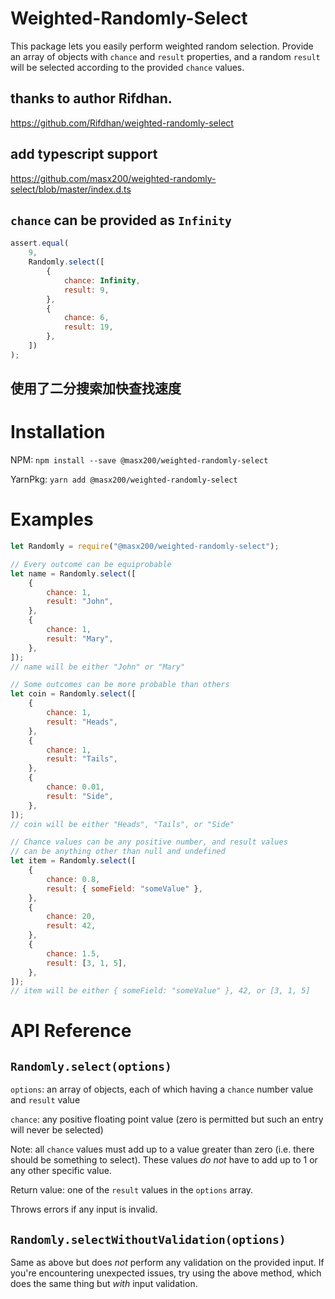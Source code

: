 # Weighted-Randomly-Select

This package lets you easily perform weighted random selection. Provide an array
of objects with `chance` and `result` properties, and a random `result` will be
selected according to the provided `chance` values.

## thanks to author Rifdhan.

https://github.com/Rifdhan/weighted-randomly-select

## add typescript support

https://github.com/masx200/weighted-randomly-select/blob/master/index.d.ts

## `chance` can be provided as `Infinity`

```js
assert.equal(
    9,
    Randomly.select([
        {
            chance: Infinity,
            result: 9,
        },
        {
            chance: 6,
            result: 19,
        },
    ])
);
```
## 使用了二分搜索加快查找速度

# Installation

NPM: `npm install --save @masx200/weighted-randomly-select`

YarnPkg: `yarn add @masx200/weighted-randomly-select`

# Examples

```javascript
let Randomly = require("@masx200/weighted-randomly-select");

// Every outcome can be equiprobable
let name = Randomly.select([
    {
        chance: 1,
        result: "John",
    },
    {
        chance: 1,
        result: "Mary",
    },
]);
// name will be either "John" or "Mary"

// Some outcomes can be more probable than others
let coin = Randomly.select([
    {
        chance: 1,
        result: "Heads",
    },
    {
        chance: 1,
        result: "Tails",
    },
    {
        chance: 0.01,
        result: "Side",
    },
]);
// coin will be either "Heads", "Tails", or "Side"

// Chance values can be any positive number, and result values
// can be anything other than null and undefined
let item = Randomly.select([
    {
        chance: 0.8,
        result: { someField: "someValue" },
    },
    {
        chance: 20,
        result: 42,
    },
    {
        chance: 1.5,
        result: [3, 1, 5],
    },
]);
// item will be either { someField: "someValue" }, 42, or [3, 1, 5]
```

# API Reference

## `Randomly.select(options)`

`options`: an array of objects, each of which having a `chance` number value and
`result` value

`chance`: any positive floating point value (zero is permitted but such an entry
will never be selected)

Note: all `chance` values must add up to a value greater than zero (i.e. there
should be something to select). These values _do not_ have to add up to 1 or any
other specific value.

Return value: one of the `result` values in the `options` array.

Throws errors if any input is invalid.

## `Randomly.selectWithoutValidation(options)`

Same as above but does _not_ perform any validation on the provided input. If
you're encountering unexpected issues, try using the above method, which does
the same thing but _with_ input validation.

